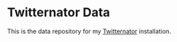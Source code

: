 # Twitternator Data

This is the data repository for my [Twitternator](https://github.com/Weltraumschaf/twitternator) installation.
